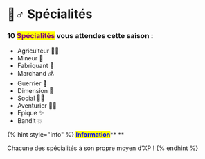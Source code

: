 # 🧚♂ Spécialités

### 10 <mark style="color:purple;">Spécialités</mark> vous attendes cette saison : &#x20;

* Agriculteur 👨‍🌾
* Mineur 💎
* Fabriquant 🔨
* Marchand 💰
* Guerrier 🏹
* Dimension 🔮
* Social 🙋‍♂️
* Aventurier 🏃‍♂️
* Epique ✨
* Bandit 💥

{% hint style="info" %}
<mark style="color:blue;">**Information**</mark>** **&#x20;

Chacune des spécialités à son propre moyen d'XP !
{% endhint %}
